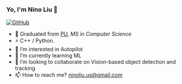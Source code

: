 ### Yo, I'm Nino Liu 👋

[![GitHub](https://img.shields.io/badge/dynamic/json?logo=github&label=GitHub&labelColor=495867&color=495867&query=%24.data.totalSubs&url=https%3A%2F%2Fapi.spencerwoo.com%2Fsubstats%2F%3Fsource%3Dgithub%26queryKey%3Dhayschan&style=flat-square)](https://github.com/NinoL4r)
<!-- <a href="https://open.spotify.com/user/gknvrt4zs0dk6cxzcwiwc0foi">
  <img align="left" alt="Abhishek's Spotify" width="22px" src="https://raw.githubusercontent.com/peterthehan/peterthehan/master/assets/spotify.svg" />
</a> -->

- 🍻 Graduated from [PU](https://purdue.edu/), _MS in Computer Science_
- ⚡ C++ / Python.
- 👀 I’m interested in Autopilot
- 🌱 I’m currently learning ML
- 💞️ I’m looking to collaborate on Vision-based object detection and tracking
- 📫 How to reach me? ninoliu.us@gmail.com

<!---
NinoL4r/NinoL4r is a ✨ special ✨ repository because its `README.md` (this file) appears on your GitHub profile.
You can click the Preview link to take a look at your changes.
--->
